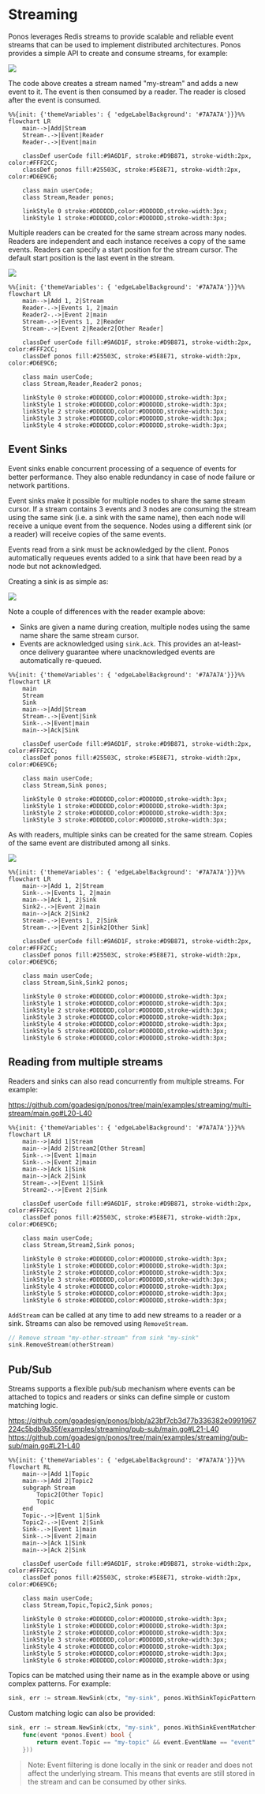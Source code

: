 # Streaming

Ponos leverages Redis streams to provide scalable and reliable event streams
that can be used to implement distributed architectures. Ponos provides a simple
API to create and consume streams, for example:

<a href="../examples/streaming/single-reader/main.go"><img src="../snippets/single-reader.png" /></a>

The code above creates a stream named "my-stream" and adds a new event to it.
The event is then consumed by a reader. The reader is closed after the event
is consumed.

```mermaid
%%{init: {'themeVariables': { 'edgeLabelBackground': '#7A7A7A'}}}%%
flowchart LR
    main-->|Add|Stream
    Stream-.->|Event|Reader
    Reader-.->|Event|main

    classDef userCode fill:#9A6D1F, stroke:#D9B871, stroke-width:2px, color:#FFF2CC;
    classDef ponos fill:#25503C, stroke:#5E8E71, stroke-width:2px, color:#D6E9C6;

    class main userCode;
    class Stream,Reader ponos;

    linkStyle 0 stroke:#DDDDDD,color:#DDDDDD,stroke-width:3px;
    linkStyle 1 stroke:#DDDDDD,color:#DDDDDD,stroke-width:3px;
```

Multiple readers can be created for the same stream across many nodes. Readers
are independent and each instance receives a copy of the same events. Readers
can specify a start position for the stream cursor. The default start position
is the last event in the stream.

<a href="../examples/streaming/multi-reader/main.go"><img src="../snippets/multi-reader.png" /></a>

```mermaid
%%{init: {'themeVariables': { 'edgeLabelBackground': '#7A7A7A'}}}%%
flowchart LR
    main-->|Add 1, 2|Stream
    Reader-.->|Events 1, 2|main
    Reader2-.->|Event 2|main
    Stream-.->|Events 1, 2|Reader
    Stream-.->|Event 2|Reader2[Other Reader]

    classDef userCode fill:#9A6D1F, stroke:#D9B871, stroke-width:2px, color:#FFF2CC;
    classDef ponos fill:#25503C, stroke:#5E8E71, stroke-width:2px, color:#D6E9C6;

    class main userCode;
    class Stream,Reader,Reader2 ponos;

    linkStyle 0 stroke:#DDDDDD,color:#DDDDDD,stroke-width:3px;
    linkStyle 1 stroke:#DDDDDD,color:#DDDDDD,stroke-width:3px;
    linkStyle 2 stroke:#DDDDDD,color:#DDDDDD,stroke-width:3px;
    linkStyle 3 stroke:#DDDDDD,color:#DDDDDD,stroke-width:3px;
    linkStyle 4 stroke:#DDDDDD,color:#DDDDDD,stroke-width:3px;
```

## Event Sinks

Event sinks enable concurrent processing of a sequence of events for better
performance. They also enable redundancy in case of node failure or network
partitions.

Event sinks make it possible for multiple nodes to share the same stream cursor.
If a stream contains 3 events and 3 nodes are consuming the stream using the
same sink (i.e. a sink with the same name), then each node will receive a unique
event from the sequence. Nodes using a different sink (or a reader) will receive
copies of the same events.  

Events read from a sink must be acknowledged by the client. Ponos automatically
requeues events added to a sink that have been read by a node but not
acknowledged.

Creating a sink is as simple as:

<a href="../examples/streaming/single-sink/main.go"><img src="../snippets/single-sink.png" /></a>

Note a couple of differences with the reader example above:

- Sinks are given a name during creation, multiple nodes using the same name
  share the same stream cursor.
- Events are acknowledged using `sink.Ack`. This provides an at-least-once
  delivery guarantee where unacknowledged events are automatically re-queued.

```mermaid
%%{init: {'themeVariables': { 'edgeLabelBackground': '#7A7A7A'}}}%%
flowchart LR
    main
    Stream
    Sink
    main-->|Add|Stream
    Stream-.->|Event|Sink
    Sink-.->|Event|main
    main-->|Ack|Sink

    classDef userCode fill:#9A6D1F, stroke:#D9B871, stroke-width:2px, color:#FFF2CC;
    classDef ponos fill:#25503C, stroke:#5E8E71, stroke-width:2px, color:#D6E9C6;

    class main userCode;
    class Stream,Sink ponos;

    linkStyle 0 stroke:#DDDDDD,color:#DDDDDD,stroke-width:3px;
    linkStyle 1 stroke:#DDDDDD,color:#DDDDDD,stroke-width:3px;
    linkStyle 2 stroke:#DDDDDD,color:#DDDDDD,stroke-width:3px;
    linkStyle 3 stroke:#DDDDDD,color:#DDDDDD,stroke-width:3px;
```

As with readers, multiple sinks can be created for the same stream. Copies of
the same event are distributed among all sinks.

<a href="../examples/streaming/multi-sink/main.go"><img src="../snippets/multi-sink.png" /></a>

```mermaid
%%{init: {'themeVariables': { 'edgeLabelBackground': '#7A7A7A'}}}%%
flowchart LR
    main-->|Add 1, 2|Stream
    Sink-.->|Events 1, 2|main
    main-->|Ack 1, 2|Sink
    Sink2-.->|Event 2|main
    main-->|Ack 2|Sink2
    Stream-.->|Events 1, 2|Sink
    Stream-.->|Event 2|Sink2[Other Sink]

    classDef userCode fill:#9A6D1F, stroke:#D9B871, stroke-width:2px, color:#FFF2CC;
    classDef ponos fill:#25503C, stroke:#5E8E71, stroke-width:2px, color:#D6E9C6;

    class main userCode;
    class Stream,Sink,Sink2 ponos;

    linkStyle 0 stroke:#DDDDDD,color:#DDDDDD,stroke-width:3px;
    linkStyle 1 stroke:#DDDDDD,color:#DDDDDD,stroke-width:3px;
    linkStyle 2 stroke:#DDDDDD,color:#DDDDDD,stroke-width:3px;
    linkStyle 3 stroke:#DDDDDD,color:#DDDDDD,stroke-width:3px;
    linkStyle 4 stroke:#DDDDDD,color:#DDDDDD,stroke-width:3px;
    linkStyle 5 stroke:#DDDDDD,color:#DDDDDD,stroke-width:3px;
    linkStyle 6 stroke:#DDDDDD,color:#DDDDDD,stroke-width:3px;
```

## Reading from multiple streams

Readers and sinks can also read concurrently from multiple streams.  For
example:

https://github.com/goadesign/ponos/tree/main/examples/streaming/multi-stream/main.go#L20-L40

```mermaid
%%{init: {'themeVariables': { 'edgeLabelBackground': '#7A7A7A'}}}%%
flowchart LR
    main-->|Add 1|Stream
    main-->|Add 2|Stream2[Other Stream]
    Sink-.->|Event 1|main
    Sink-.->|Event 2|main
    main-->|Ack 1|Sink
    main-->|Ack 2|Sink
    Stream-.->|Event 1|Sink
    Stream2-.->|Event 2|Sink

    classDef userCode fill:#9A6D1F, stroke:#D9B871, stroke-width:2px, color:#FFF2CC;
    classDef ponos fill:#25503C, stroke:#5E8E71, stroke-width:2px, color:#D6E9C6;

    class main userCode;
    class Stream,Stream2,Sink ponos;

    linkStyle 0 stroke:#DDDDDD,color:#DDDDDD,stroke-width:3px;
    linkStyle 1 stroke:#DDDDDD,color:#DDDDDD,stroke-width:3px;
    linkStyle 2 stroke:#DDDDDD,color:#DDDDDD,stroke-width:3px;
    linkStyle 3 stroke:#DDDDDD,color:#DDDDDD,stroke-width:3px;
    linkStyle 4 stroke:#DDDDDD,color:#DDDDDD,stroke-width:3px;
    linkStyle 5 stroke:#DDDDDD,color:#DDDDDD,stroke-width:3px;
    linkStyle 6 stroke:#DDDDDD,color:#DDDDDD,stroke-width:3px;
```

`AddStream` can be called at any time to add new streams to a reader or a sink.
Streams can also be removed using `RemoveStream`.

```go
// Remove stream "my-other-stream" from sink "my-sink"
sink.RemoveStream(otherStream)
```

## Pub/Sub

Streams supports a flexible pub/sub mechanism where events can be attached to
topics and readers or sinks can define simple or custom matching logic.

https://github.com/goadesign/ponos/blob/a23bf7cb3d77b336382e0991967224c5bdb9a35f/examples/streaming/pub-sub/main.go#L21-L40
https://github.com/goadesign/ponos/tree/main/examples/streaming/pub-sub/main.go#L21-L40

```mermaid
%%{init: {'themeVariables': { 'edgeLabelBackground': '#7A7A7A'}}}%%
flowchart RL
    main-->|Add 1|Topic
    main-->|Add 2|Topic2
    subgraph Stream
        Topic2[Other Topic]
        Topic
    end
    Topic-.->|Event 1|Sink
    Topic2-.->|Event 2|Sink
    Sink-.->|Event 1|main
    Sink-.->|Event 2|main
    main-->|Ack 1|Sink
    main-->|Ack 2|Sink

    classDef userCode fill:#9A6D1F, stroke:#D9B871, stroke-width:2px, color:#FFF2CC;
    classDef ponos fill:#25503C, stroke:#5E8E71, stroke-width:2px, color:#D6E9C6;

    class main userCode;
    class Stream,Topic,Topic2,Sink ponos;

    linkStyle 0 stroke:#DDDDDD,color:#DDDDDD,stroke-width:3px;
    linkStyle 1 stroke:#DDDDDD,color:#DDDDDD,stroke-width:3px;
    linkStyle 2 stroke:#DDDDDD,color:#DDDDDD,stroke-width:3px;
    linkStyle 3 stroke:#DDDDDD,color:#DDDDDD,stroke-width:3px;
    linkStyle 4 stroke:#DDDDDD,color:#DDDDDD,stroke-width:3px;
    linkStyle 5 stroke:#DDDDDD,color:#DDDDDD,stroke-width:3px;
    linkStyle 6 stroke:#DDDDDD,color:#DDDDDD,stroke-width:3px;
```

Topics can be matched using their name as in the example above or using complex
patterns. For example:

```go
sink, err := stream.NewSink(ctx, "my-sink", ponos.WithSinkTopicPattern("my-topic.*"))
```

Custom matching logic can also be provided:

```go
sink, err := stream.NewSink(ctx, "my-sink", ponos.WithSinkEventMatcher(
    func(event *ponos.Event) bool {
        return event.Topic == "my-topic" && event.EventName == "event"
    }))
```

> Note: Event filtering is done locally in the sink or reader and does not
> affect the underlying stream. This means that events are still stored in the
> stream and can be consumed by other sinks.